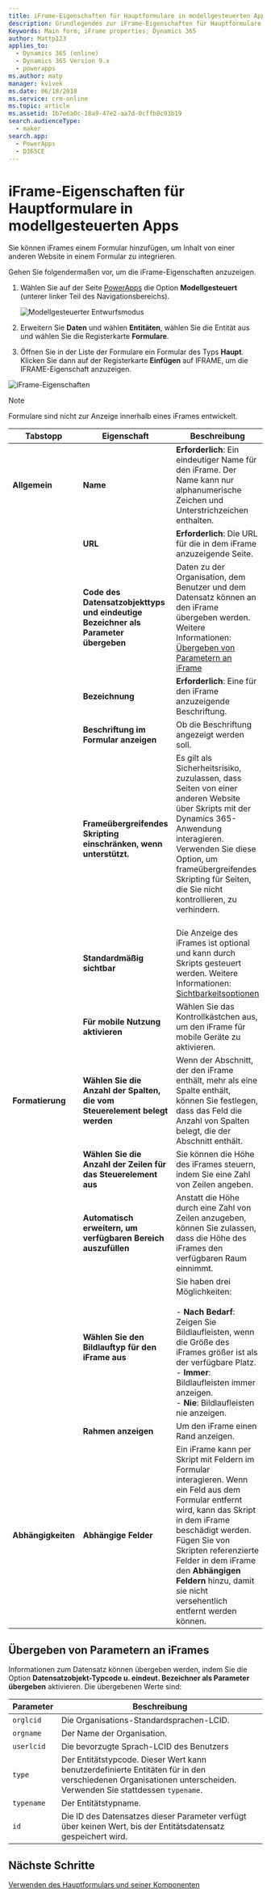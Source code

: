 ```yaml
---
title: iFrame-Eigenschaften für Hauptformulare in modellgesteuerten Apps in PowerApps | MicrosoftDocs
description: Grundlegendes zur iFrame-Eigenschaften für Hauptformulare
Keywords: Main form; iFrame properties; Dynamics 365
author: Mattp123
applies_to:
  - Dynamics 365 (online)
  - Dynamics 365 Version 9.x
  - powerapps
ms.author: matp
manager: kvivek
ms.date: 06/18/2018
ms.service: crm-online
ms.topic: article
ms.assetid: 1b7e6a0c-18a9-47e2-aa7d-0cffb8c93b19
search.audienceType:
  - maker
search.app:
  - PowerApps
  - D365CE
---
```

# <a name="iframe-properties-for-model-driven-app-main-forms"></a>iFrame-Eigenschaften für Hauptformulare in modellgesteuerten Apps

Sie können iFrames einem Formular hinzufügen, um Inhalt von einer anderen Website in einem Formular zu integrieren. 

Gehen Sie folgendermaßen vor, um die iFrame-Eigenschaften anzuzeigen.

1.  Wählen Sie auf der Seite [PowerApps](https://web.powerapps.com/?utm_source=padocs&utm_medium=linkinadoc&utm_campaign=referralsfromdoc) die Option **Modellgesteuert** (unterer linker Teil des Navigationsbereichs).  

    ![Modellgesteuerter Entwurfsmodus](../model-driven-apps/media/model-driven-switch.png)

2.  Erweitern Sie **Daten** und wählen **Entitäten**, wählen Sie die Entität aus und wählen Sie die Registerkarte **Formulare**. 

3. Öffnen Sie in der Liste der Formulare ein Formular des Typs **Haupt**. Klicken Sie dann auf der Registerkarte **Einfügen** auf IFRAME, um die IFRAME-Eigenschaft anzuzeigen.

![iFrame-Eigenschaften](media/iframe-properties.png)


> [!NOTE]
> Formulare sind nicht zur Anzeige innerhalb eines iFrames entwickelt.  
  
|Tabstopp|Eigenschaft|Beschreibung|  
|---------|--------------|-----------------|  
|**Allgemein**|**Name**|**Erforderlich**: Ein eindeutiger Name für den iFrame. Der Name kann nur alphanumerische Zeichen und Unterstrichzeichen enthalten.|  
||**URL**|**Erforderlich**: Die URL für die in dem iFrame anzuzeigende Seite.|  
||**Code des Datensatzobjekttyps und eindeutige Bezeichner als Parameter übergeben**|Daten zu der Organisation, dem Benutzer und dem Datensatz können an den iFrame übergeben werden. Weitere Informationen: [Übergeben von Parametern an iFrame](iframe-properties-legacy.md#BKMK_PassParametersToIFRAMEs)|  
||**Bezeichnung**|**Erforderlich**: Eine für den iFrame anzuzeigende Beschriftung.|  
||**Beschriftung im Formular anzeigen**|Ob die Beschriftung angezeigt werden soll.|  
||**Frameübergreifendes Skripting einschränken, wenn unterstützt.**|Es gilt als Sicherheitsrisiko, zuzulassen, dass Seiten von einer anderen Website über Skripts mit der Dynamics 365-Anwendung interagieren. Verwenden Sie diese Option, um frameübergreifendes Skripting für Seiten, die Sie nicht kontrollieren, zu verhindern.<br /><br />|  
||**Standardmäßig sichtbar**|Die Anzeige des iFrames ist optional und kann durch Skripts gesteuert werden. Weitere Informationen: [Sichtbarkeitsoptionen](visibility-options-legacy.md)|
||**Für mobile Nutzung aktivieren**|Wählen Sie das Kontrollkästchen aus, um den iFrame für mobile Geräte zu aktivieren.|  
|**Formatierung**|**Wählen Sie die Anzahl der Spalten, die vom Steuerelement belegt werden**|Wenn der Abschnitt, der den iFrame enthält, mehr als eine Spalte enthält, können Sie festlegen, dass das Feld die Anzahl von Spalten belegt, die der Abschnitt enthält.|  
||**Wählen Sie die Anzahl der Zeilen für das Steuerelement aus**|Sie können die Höhe des iFrames steuern, indem Sie eine Zahl von Zeilen angeben.|  
||**Automatisch erweitern, um verfügbaren Bereich auszufüllen**|Anstatt die Höhe durch eine Zahl von Zeilen anzugeben, können Sie zulassen, dass die Höhe des iFrames den verfügbaren Raum einnimmt.|  
||**Wählen Sie den Bildlauftyp für den iFrame aus**|Sie haben drei Möglichkeiten:<br /><br /> - **Nach Bedarf**: Zeigen Sie Bildlaufleisten, wenn die Größe des iFrames größer ist als der verfügbare Platz.<br />- **Immer**: Bildlaufleisten immer anzeigen.<br />- **Nie**: Bildlaufleisten nie anzeigen.|  
||**Rahmen anzeigen**|Um den iFrame einen Rand anzeigen.|  
|**Abhängigkeiten**|**Abhängige Felder**|Ein iFrame kann per Skript mit Feldern im Formular interagieren. Wenn ein Feld aus dem Formular entfernt wird, kann das Skript in dem iFrame beschädigt werden. Fügen Sie von Skripten referenzierte Felder in dem iFrame den **Abhängigen Feldern** hinzu, damit sie nicht versehentlich entfernt werden können.|  
  
## <a name="pass-parameters-to-iframes"></a>Übergeben von Parametern an iFrames  
 Informationen zum Datensatz können übergeben werden, indem Sie die Option **Datensatzobjekt-Typcode u. eindeut. Bezeichner als Parameter übergeben** aktivieren. Die übergebenen Werte sind:  
  
|Parameter|Beschreibung|  
|---------------|-----------------|  
|`orglcid`|Die Organisations-Standardsprachen-LCID.|  
|`orgname`|Der Name der Organisation.|  
|`userlcid`|Die bevorzugte Sprach-LCID des Benutzers|  
|`type`|Der Entitätstypcode. Dieser Wert kann benutzerdefinierte Entitäten für in den verschiedenen Organisationen unterscheiden. Verwenden Sie stattdessen `typename`.|  
|`typename`|Der Entitätstypname.|  
|`id`|Die ID des Datensatzes dieser Parameter verfügt über keinen Wert, bis der Entitätsdatensatz gespeichert wird.|  

## <a name="next-steps"></a>Nächste Schritte

[Verwenden des Hauptformulars und seiner Komponenten](use-main-form-and-components.md)
